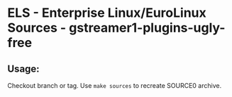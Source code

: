 # ELS - Enterprise Linux/EuroLinux Sources - gstreamer1-plugins-ugly-free
 
## Usage:
  Checkout branch or tag. Use `make sources` to recreate  SOURCE0 archive.

